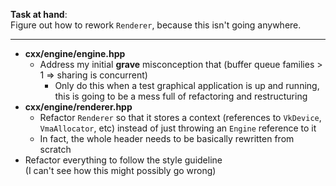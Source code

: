 **Task at hand**:  
Figure out how to rework `Renderer`, because this isn't going anywhere.

---

- **cxx/engine/engine.hpp**
  - Address my initial **grave** misconception that (buffer queue families >
    1 => sharing is concurrent)
    - Only do this when a test graphical application is up and running,
      this is going to be a mess full of refactoring and restructuring
- **cxx/engine/renderer.hpp**
  - Refactor `Renderer` so that it stores a context (references to `VkDevice`,
    `VmaAllocator`, etc) instead of just throwing an `Engine` reference to it
  - In fact, the whole header needs to be basically rewritten from scratch
- Refactor everything to follow the style guideline  
  (I can't see how this might possibly go wrong)
